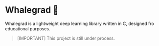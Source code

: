 # Whalegrad 🐳

Whalegrad is a lightweight deep learning library written in C, designed fro educational purposes.

> [IMPORTANT] This project is still under process.